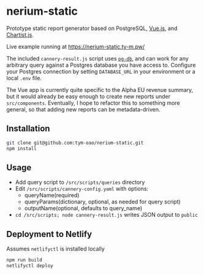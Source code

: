 # nerium-static

Prototype static report generator based on PostgreSQL, [Vue.js](https://vuejs.org), and [Chartist.js](https://gionkunz.github.io/chartist-js/).

Live example running at <https://nerium-static.ty-m.pw/>

The included `cannery-result.js` script uses [`pg-db`](https://github.com/sehrope/node-pg-db), and can work for any arbitrary query against a Postgres database you have access to. Configure your Postgres connection by setting `DATABASE_URL` in your environment or a local `.env` file.

The Vue app is currently quite specific to the Alpha EU revenue summary, but it would already be easy enough to create new reports under `src/components`. Eventually, I hope to refactor this to something more general, so that adding new reports can be metadata-driven.

## Installation

``` sh
git clone git@github.com:tym-oao/nerium-static.git
npm install
```

## Usage

- Add query script to `/src/scripts/queries` directory
- Edit `/src/scripts/cannery-config.yaml` with options:
  - queryName(required)
  - queryParams(dictionary, optional, as needed for query script)
  - outputName(optional, defaults to query_name)
- `cd /src/scripts; node cannery-result.js` writes JSON output to `public`

## Deployment to Netlify

Assumes `netlifyctl` is installed locally

``` sh
npm run build
netlifyctl deploy
```
